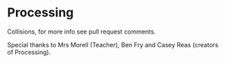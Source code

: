 # Processing

Collisions, for more info see pull request comments.

Special thanks to Mrs Morell (Teacher), Ben Fry and Casey Reas (creators of Processing).
